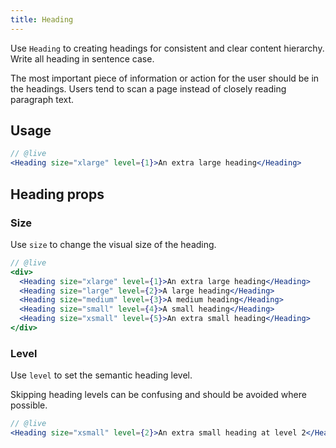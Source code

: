 ```yaml
---
title: Heading
---
```


<lede>Use `Heading` to creating headings for consistent and clear content hierarchy. Write all heading in sentence case.</lede>

<research-insight>
  The most important piece of information or action for the user should be in the headings. Users tend to scan a page instead of closely reading paragraph text.
</research-insight>

## Usage

```jsx
// @live
<Heading size="xlarge" level={1}>An extra large heading</Heading>
```

## Heading props

### Size

Use `size` to change the visual size of the heading.

```jsx
// @live
<div>
  <Heading size="xlarge" level={1}>An extra large heading</Heading>
  <Heading size="large" level={2}>A large heading</Heading>
  <Heading size="medium" level={3}>A medium heading</Heading>
  <Heading size="small" level={4}>A small heading</Heading>
  <Heading size="xsmall" level={5}>An extra small heading</Heading>
</div>

```

### Level

Use `level` to set the semantic heading level.

<accessibility-insight>
  Skipping heading levels can be confusing and should be avoided where possible.
</accessibility-insight>

```jsx
// @live
<Heading size="xsmall" level={2}>An extra small heading at level 2</Heading>
```